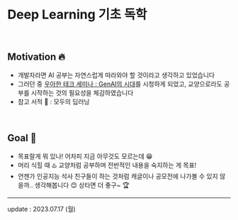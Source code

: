 # Deep Learning 기초 독학

<br>

## Motivation 🔥
- 개발자라면 AI 공부는 자연스럽게 따라와야 할 것이라고 생각하고 있었습니다
- 그러던 중 <a href="https://www.youtube.com/watch?v=29Nx3C9X8rU&list=PLgXGHBqgT2TtGi82mCZWuhMu-nQy301ew&index=1">우아한 테크 세미나 : GenAI의 시대</a>를 시청하게 되었고, 교양으로라도 공부를 시작하는 것의 필요성을 체감하였습니다
- 참고 서적 📕 : 모두의 딥러닝

<br>

## Goal 🎯 
- 목표랄게 뭐 있나! 어차피 지금 아무것도 모르는데 😁
- 머리 식힐 때 ♨️ 교양처럼 공부하며 전반적인 내용을 숙지하는 게 목표!
- 언젠가 인공지능 석사 친구들이 하는 것처럼 캐글이나 공모전에 나가볼 수 있지 않을까.. 생각해봅니다 😊 상타면 더 좋구~ 🏆

---

update : 2023.07.17 (월)